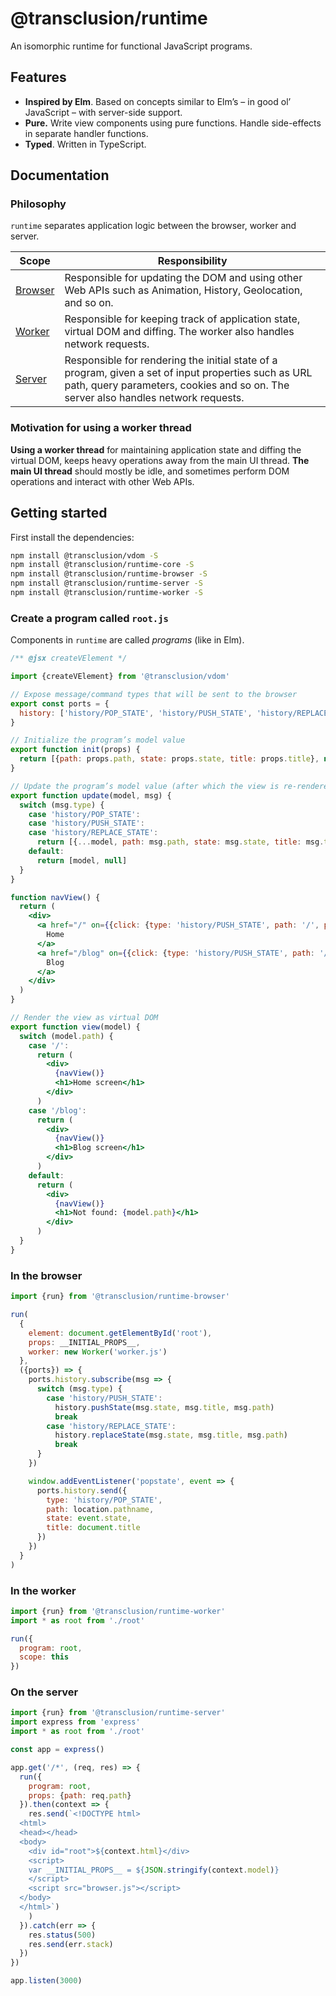 # @transclusion/runtime

An isomorphic runtime for functional JavaScript programs.

## Features

* **Inspired by Elm**. Based on concepts similar to Elm’s – in good ol’ JavaScript – with server-side support.
* **Pure.** Write view components using pure functions. Handle side-effects in separate handler functions.
* **Typed**. Written in TypeScript.

## Documentation

### Philosophy

`runtime` separates application logic between the browser, worker and server.

| Scope                               | Responsibility                                                                                                                                                                             |
| ----------------------------------- | ------------------------------------------------------------------------------------------------------------------------------------------------------------------------------------------ |
| [Browser](packages/runtime-browser) | Responsible for updating the DOM and using other Web APIs such as Animation, History, Geolocation, and so on.                                                                              |
| [Worker](packages/runtime-worker)   | Responsible for keeping track of application state, virtual DOM and diffing. The worker also handles network requests.                                                                     |
| [Server](packages/runtime-server)   | Responsible for rendering the initial state of a program, given a set of input properties such as URL path, query parameters, cookies and so on. The server also handles network requests. |

### Motivation for using a worker thread

**Using a worker thread** for maintaining application state and diffing the virtual DOM, keeps heavy operations away
from the main UI thread. **The main UI thread** should mostly be idle, and sometimes perform DOM operations and interact
with other Web APIs.

## Getting started

First install the dependencies:

```sh
npm install @transclusion/vdom -S
npm install @transclusion/runtime-core -S
npm install @transclusion/runtime-browser -S
npm install @transclusion/runtime-server -S
npm install @transclusion/runtime-worker -S
```

### Create a program called `root.js`

Components in `runtime` are called _programs_ (like in Elm).

```jsx
/** @jsx createVElement */

import {createVElement} from '@transclusion/vdom'

// Expose message/command types that will be sent to the browser
export const ports = {
  history: ['history/POP_STATE', 'history/PUSH_STATE', 'history/REPLACE_STATE']
}

// Initialize the program’s model value
export function init(props) {
  return [{path: props.path, state: props.state, title: props.title}, null]
}

// Update the program’s model value (after which the view is re-rendered)
export function update(model, msg) {
  switch (msg.type) {
    case 'history/POP_STATE':
    case 'history/PUSH_STATE':
    case 'history/REPLACE_STATE':
      return [{...model, path: msg.path, state: msg.state, title: msg.title}, null]
    default:
      return [model, null]
  }
}

function navView() {
  return (
    <div>
      <a href="/" on={{click: {type: 'history/PUSH_STATE', path: '/', preventDefault: true}}}>
        Home
      </a>
      <a href="/blog" on={{click: {type: 'history/PUSH_STATE', path: '/blog', preventDefault: true}}}>
        Blog
      </a>
    </div>
  )
}

// Render the view as virtual DOM
export function view(model) {
  switch (model.path) {
    case '/':
      return (
        <div>
          {navView()}
          <h1>Home screen</h1>
        </div>
      )
    case '/blog':
      return (
        <div>
          {navView()}
          <h1>Blog screen</h1>
        </div>
      )
    default:
      return (
        <div>
          {navView()}
          <h1>Not found: {model.path}</h1>
        </div>
      )
  }
}
```

### In the browser

```js
import {run} from '@transclusion/runtime-browser'

run(
  {
    element: document.getElementById('root'),
    props: __INITIAL_PROPS__,
    worker: new Worker('worker.js')
  },
  ({ports}) => {
    ports.history.subscribe(msg => {
      switch (msg.type) {
        case 'history/PUSH_STATE':
          history.pushState(msg.state, msg.title, msg.path)
          break
        case 'history/REPLACE_STATE':
          history.replaceState(msg.state, msg.title, msg.path)
          break
      }
    })

    window.addEventListener('popstate', event => {
      ports.history.send({
        type: 'history/POP_STATE',
        path: location.pathname,
        state: event.state,
        title: document.title
      })
    })
  }
)
```

### In the worker

```js
import {run} from '@transclusion/runtime-worker'
import * as root from './root'

run({
  program: root,
  scope: this
})
```

### On the server

```js
import {run} from '@transclusion/runtime-server'
import express from 'express'
import * as root from './root'

const app = express()

app.get('/*', (req, res) => {
  run({
    program: root,
    props: {path: req.path}
  }).then(context => {
    res.send(`<!DOCTYPE html>
  <html>
  <head></head>
  <body>
    <div id="root">${context.html}</div>
    <script>
    var __INITIAL_PROPS__ = ${JSON.stringify(context.model)}
    </script>
    <script src="browser.js"></script>
  </body>
  </html>`)
    )
  }).catch(err => {
    res.status(500)
    res.send(err.stack)
  })
})

app.listen(3000)
```
